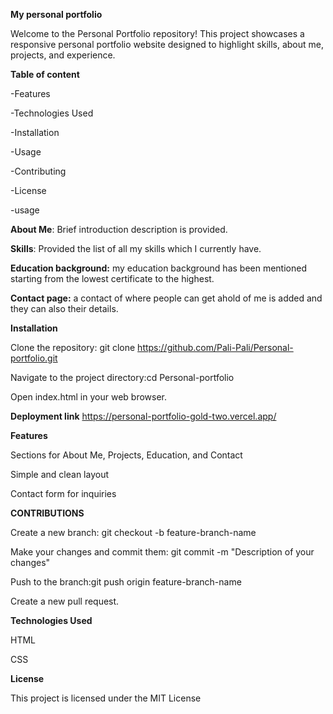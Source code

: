 **My personal portfolio**

Welcome to the Personal Portfolio repository! This project showcases a responsive personal portfolio website designed to highlight skills, about me, projects, and experience.

**Table of content**

-Features

-Technologies Used

-Installation

-Usage

-Contributing

-License

-usage

**About Me**:
Brief introduction description is provided.

**Skills**: 
Provided the list of all my skills which I currently have.

**Education background:**
my education background has been mentioned starting from the lowest certificate to the highest.

**Contact page:**
a contact of where people can get ahold of me is added and they can also their details.

**Installation**

Clone the repository: git clone https://github.com/Pali-Pali/Personal-portfolio.git

Navigate to the project directory:cd Personal-portfolio

Open index.html in your web browser.

**Deployment link**
https://personal-portfolio-gold-two.vercel.app/

**Features**

Sections for About Me, Projects, Education, and Contact

Simple and clean layout

Contact form for inquiries

**CONTRIBUTIONS**

Create a new branch: git checkout -b feature-branch-name

Make your changes and commit them: git commit -m "Description of your changes"

Push to the branch:git push origin feature-branch-name

Create a new pull request.

**Technologies Used**

HTML

CSS

**License**

This project is licensed under the MIT License
